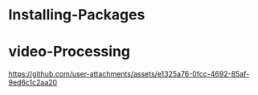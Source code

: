 # Installing-Packages
 
# video-Processing


https://github.com/user-attachments/assets/e1325a76-0fcc-4692-85af-9ed6c1c2aa20

